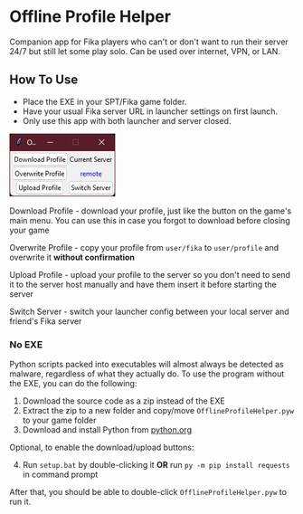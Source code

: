 # Offline Profile Helper

Companion app for Fika players who can't or don't want to run their server 24/7 but still let some play solo. Can be used over internet, VPN, or LAN.

## How To Use

- Place the EXE in your SPT/Fika game folder.
- Have your usual Fika server URL in launcher settings on first launch.
- Only use this app with both launcher and server closed.

![screenshot](/screenshot.png)

Download Profile - download your profile, just like the button on the game's main menu. You can use this in case you forgot to download before closing your game

Overwrite Profile - copy your profile from `user/fika` to `user/profile` and overwrite it **without confirmation**

Upload Profile - upload your profile to the server so you don't need to send it to the server host manually and have them insert it before starting the server

Switch Server - switch your launcher config between your local server and friend's Fika server

### No EXE

Python scripts packed into executables will almost always be detected as malware, regardless of what they actually do. To use the program without the EXE, you can do the following:

1. Download the source code as a zip instead of the EXE
2. Extract the zip to a new folder and copy/move `OfflineProfileHelper.pyw` to your game folder
3. Download and install Python from [python.org](https://www.python.org/downloads/)

Optional, to enable the download/upload buttons:

4. Run `setup.bat` by double-clicking it **OR** run `py -m pip install requests` in command prompt

After that, you should be able to double-click `OfflineProfileHelper.pyw` to run it.
